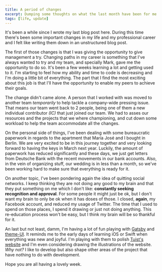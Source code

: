 ```yaml
---
title: A period of changes
excerpt: Dumping some thoughts on what the last month have been for me in my personal and professional life. 
tags: [life, update]
---
```


It's been a while since I wrote my last blog post here.
During this time there's been some important changes in my life and my professional career and I felt like writing them down in an unstructured blog post.

The first of those changes is that I was giving the opportunity to give management a try.
Changing paths in my career is something that I've always wanted to try and my team, 
and specially Mark,
gave me the opportunity to do so.
It's been a few weeks learning a lot and getting used to it. 
I'm starting to feel how my ability and time to code is decreasing and I'm doing a little bit of everything.
The part that I find the most exciting about this job is that I'll have the opportunity to enable my peers to achieve their goals.

The change didn't came alone.
A person that I worked with was moved to another team *temporarily* to help tackle a company-wide pressing issue.
That means our team went back to 2 people,
being one of them a new individual contributor *(IC)* that just joined our team.
We had to asses our resources and the projects that we where championing, and cut down some workload to help the team accommodate all the changes.

On the personal side of things,
I've been dealing with some bureaucratic paperwork in regards to the apartment that María José and I bought in Berlin.
We are very excited to be in this journey together and very looking forward to having the keys in March next year.
Luckily,
the amount of paperwork has reduced significantly and these days, 
we just get letters from Deutsche Bank with the recent movements in our bank accounts.
Also, 
in the vein of organizing stuff,
our wedding is in less than a month,
so we've been working hard to make sure that everything is ready for it.

On another topic, 
I've been pondering again the idea of quitting social networks.
I keep thinking they are not doing any good to my brain and that they put something on me which I don't like:
**constantly seeking recognition and approval**.
For some people it might just be ok, but I don't want my brain to only be ok when it has doses of those.
I closed, **again**, my Facebook account, 
and reduced my usage of Twitter.
The time that I used to spend on those places, 
I spend it drawing or just not doing anything.
This re-education process won't be easy,
but I think my brain will be so thankful for it.

An last but not least, damm, I'm having a lot of fun playing with [Gatsby](https://www.gatsbyjs.org/) and [theme-UI](https://theme-ui.com/).
It reminds me to the early days of learning iOS or Swift when everything was new and joyful.
I'm playing with them to polish [Tuist's website](https://tuist.io) and I'm even considering drawing the illustrations of the website. *Why not?* I like to develop but also shape other areas of the project that have nothing to do with development.

Hope you are all having a lovely week.